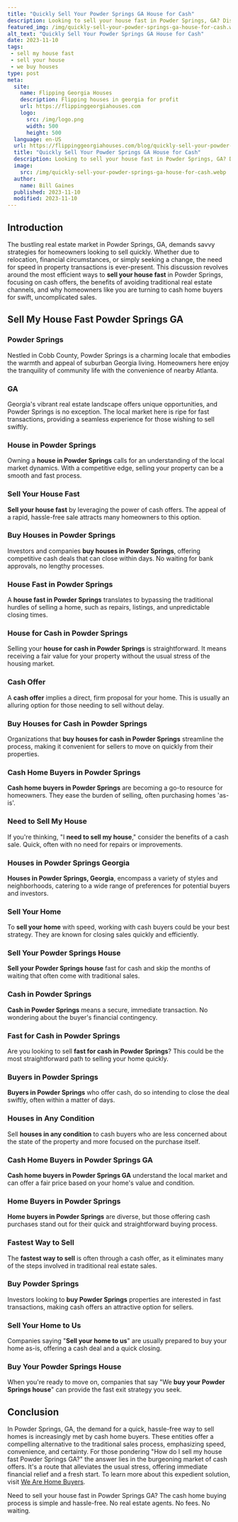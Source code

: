 ```yaml
---
title: "Quickly Sell Your Powder Springs GA House for Cash"
description: Looking to sell your house fast in Powder Springs, GA? Discover how our expert team can help you achieve a quick sale with ease and maximum value.
featured_img: /img/quickly-sell-your-powder-springs-ga-house-for-cash.webp
alt_text: "Quickly Sell Your Powder Springs GA House for Cash"
date: 2023-11-10
tags:
 - sell my house fast
 - sell your house
 - we buy houses
type: post
meta:
  site:
    name: Flipping Georgia Houses
    description: Flipping houses in georgia for profit
    url: https://flippinggeorgiahouses.com
    logo:
      src: /img/logo.png
      width: 500
      height: 500
  language: en-US
  url: https://flippinggeorgiahouses.com/blog/quickly-sell-your-powder-springs-ga-house-for-cash
  title: "Quickly Sell Your Powder Springs GA House for Cash"
  description: Looking to sell your house fast in Powder Springs, GA? Discover how our expert team can help you achieve a quick sale with ease and maximum value.
  image:
    src: /img/quickly-sell-your-powder-springs-ga-house-for-cash.webp
  author:
    name: Bill Gaines
  published: 2023-11-10
  modified: 2023-11-10
---
```


## Introduction
The bustling real estate market in Powder Springs, GA, demands savvy strategies for homeowners looking to sell quickly. Whether due to relocation, financial circumstances, or simply seeking a change, the need for speed in property transactions is ever-present. This discussion revolves around the most efficient ways to **sell your house fast** in Powder Springs, focusing on cash offers, the benefits of avoiding traditional real estate channels, and why homeowners like you are turning to cash home buyers for swift, uncomplicated sales.

## Sell My House Fast Powder Springs GA

### Powder Springs
Nestled in Cobb County, Powder Springs is a charming locale that embodies the warmth and appeal of suburban Georgia living. Homeowners here enjoy the tranquility of community life with the convenience of nearby Atlanta.

### GA
Georgia's vibrant real estate landscape offers unique opportunities, and Powder Springs is no exception. The local market here is ripe for fast transactions, providing a seamless experience for those wishing to sell swiftly.

### House in Powder Springs
Owning a **house in Powder Springs** calls for an understanding of the local market dynamics. With a competitive edge, selling your property can be a smooth and fast process.

### Sell Your House Fast
**Sell your house fast** by leveraging the power of cash offers. The appeal of a rapid, hassle-free sale attracts many homeowners to this option.

### Buy Houses in Powder Springs
Investors and companies **buy houses in Powder Springs**, offering competitive cash deals that can close within days. No waiting for bank approvals, no lengthy processes.

### House Fast in Powder Springs
A **house fast in Powder Springs** translates to bypassing the traditional hurdles of selling a home, such as repairs, listings, and unpredictable closing times.

### House for Cash in Powder Springs
Selling your **house for cash in Powder Springs** is straightforward. It means receiving a fair value for your property without the usual stress of the housing market.

### Cash Offer
A **cash offer** implies a direct, firm proposal for your home. This is usually an alluring option for those needing to sell without delay.

### Buy Houses for Cash in Powder Springs
Organizations that **buy houses for cash in Powder Springs** streamline the process, making it convenient for sellers to move on quickly from their properties.

### Cash Home Buyers in Powder Springs
**Cash home buyers in Powder Springs** are becoming a go-to resource for homeowners. They ease the burden of selling, often purchasing homes 'as-is'.

### Need to Sell My House
If you're thinking, "I **need to sell my house**," consider the benefits of a cash sale. Quick, often with no need for repairs or improvements.

### Houses in Powder Springs Georgia
**Houses in Powder Springs, Georgia**, encompass a variety of styles and neighborhoods, catering to a wide range of preferences for potential buyers and investors.

### Sell Your Home
To **sell your home** with speed, working with cash buyers could be your best strategy. They are known for closing sales quickly and efficiently.

### Sell Your Powder Springs House
**Sell your Powder Springs house** fast for cash and skip the months of waiting that often come with traditional sales.

### Cash in Powder Springs
**Cash in Powder Springs** means a secure, immediate transaction. No wondering about the buyer's financial contingency.

### Fast for Cash in Powder Springs
Are you looking to sell **fast for cash in Powder Springs**? This could be the most straightforward path to selling your home quickly.

### Buyers in Powder Springs
**Buyers in Powder Springs** who offer cash, do so intending to close the deal swiftly, often within a matter of days.

### Houses in Any Condition
Sell **houses in any condition** to cash buyers who are less concerned about the state of the property and more focused on the purchase itself.

### Cash Home Buyers in Powder Springs GA
**Cash home buyers in Powder Springs GA** understand the local market and can offer a fair price based on your home's value and condition.

### Home Buyers in Powder Springs
**Home buyers in Powder Springs** are diverse, but those offering cash purchases stand out for their quick and straightforward buying process.

### Fastest Way to Sell
The **fastest way to sell** is often through a cash offer, as it eliminates many of the steps involved in traditional real estate sales.

### Buy Powder Springs
Investors looking to **buy Powder Springs** properties are interested in fast transactions, making cash offers an attractive option for sellers.

### Sell Your Home to Us
Companies saying "**Sell your home to us**" are usually prepared to buy your home as-is, offering a cash deal and a quick closing.

### Buy Your Powder Springs House
When you're ready to move on, companies that say "We **buy your Powder Springs house**" can provide the fast exit strategy you seek.

## Conclusion
In Powder Springs, GA, the demand for a quick, hassle-free way to sell homes is increasingly met by cash home buyers. These entities offer a compelling alternative to the traditional sales process, emphasizing speed, convenience, and certainty. For those pondering "How do I sell my house fast Powder Springs GA?" the answer lies in the burgeoning market of cash offers. It's a route that alleviates the usual stress, offering immediate financial relief and a fresh start. To learn more about this expedient solution, visit [We Are Home Buyers](https://www.wearehomebuyers.com/we-buy-houses-powder-springs-ga/).

Need to sell your house fast in Powder Springs GA? The cash home buying process is simple and hassle-free. No real estate agents. No fees. No waiting.
